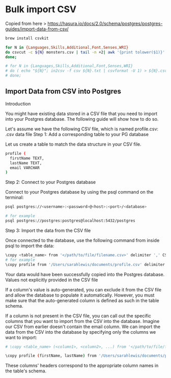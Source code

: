 # Bulk import CSV

Copied from here > https://hasura.io/docs/2.0/schema/postgres/postgres-guides/import-data-from-csv/


```zsh
brew install csvkit

for N in {Languages,Skills,Additional,Font,Senses,WRI} 
do csvcut -c ${N} monsters.csv | tail -n +2| awk '{print tolower($1)}'| tr '\n' ',' | awk '{gsub(/"/,"")}1' | awk '{ gsub(/\n +,+/, ",") }1' | awk 'BEGIN{RS=ORS=","} !seen[$0]++' | awk '{gsub(/,+/,",")}1'> ${N}.txt 
done;

# for N in {Languages,Skills,Additional,Font,Senses,WRI} 
# do ( echo "${N}"; in2csv -f csv ${N}.txt | csvformat -U 1) > ${N}.csv
# done;
```



## Import Data from CSV into Postgres
Introduction

You might have existing data stored in a CSV file that you need to import into your Postgres database. The following guide will show how to do so.

Let's assume we have the following CSV file, which is named profile.csv:
.csv data file
Step 1: Add a corresponding table to your PG database

Let us create a table to match the data structure in your CSV file.

```bash
profile (
  firstName TEXT,
  lastName TEXT,
  email VARCHAR
)
```

Step 2: Connect to your Postgres database

Connect to your Postgres database by using the psql command on the terminal:
```bash
psql postgres://<username>:<password>@<host>:<port>/<database>

# for example
psql postgres://postgres:postgres@localhost:5432/postgres
```
Step 3: Import the data from the CSV file

Once connected to the database, use the following command from inside psql to import the data:
```bash
\copy <table_name> from '</path/to/file/filename.csv>' delimiter ',' CSV HEADER;
# for example
\copy profile from '/Users/sarahlewis/documents/profile.csv' delimiter ',' CSV HEADER;
```

Your data would have been successfully copied into the Postgres database.
Values not explicitly provided in the CSV file

If a column's value is auto-generated, you can exclude it from the CSV file and allow the database to populate it automatically. However, you must make sure that the auto-generated column is defined as such in the table schema.

If a column is not present in the CSV file, you can call out the specific columns that you want to import from the CSV into the database. Imagine our CSV from earlier doesn't contain the email column. We can import the data from the CSV into the database by specifying only the columns we want to import:

```bash
# \copy <table_name> (<column1>, <column2>, ...) from '</path/to/file/filename.csv>' delimiter ',' CSV HEADER;

\copy profile (firstName, lastName) from '/Users/sarahlewis/documents/profile.csv' delimiter ',' CSV HEADER;
```
These columns' headers correspond to the appropriate column names in the table's schema.